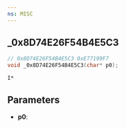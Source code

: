 ```yaml
---
ns: MISC
---
```

## _0x8D74E26F54B4E5C3

```c
// 0x8D74E26F54B4E5C3 0xE77199F7
void _0x8D74E26F54B4E5C3(char* p0);
```

```
I*
```

## Parameters
* **p0**: 

